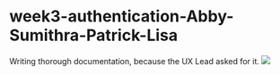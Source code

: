 # week3-authentication-Abby-Sumithra-Patrick-Lisa

Writing thorough documentation, because the UX Lead asked for it.
![](https://gifimage.net/wp-content/uploads/2017/10/cat-typing-gif-7.gif)
